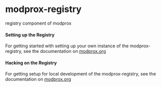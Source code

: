 # modprox-registry
registry component of modprox

#### Setting up the Registry
For getting started with setting up your own instance of the modprox-registry, see the documentation on [modprox.org](https://modprox.org/#starting)

#### Hacking on the Registry
For getting setup for local development of the modprox-registry, see the documentation on [modprox.org](https://modprox.org/#contributing-hacking)
